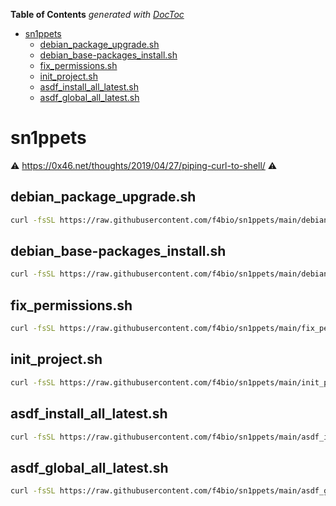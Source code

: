 <!-- START doctoc generated TOC please keep comment here to allow auto update -->
<!-- DON'T EDIT THIS SECTION, INSTEAD RE-RUN doctoc TO UPDATE -->
**Table of Contents**  *generated with [DocToc](https://github.com/thlorenz/doctoc)*

- [sn1ppets](#sn1ppets)
  - [debian_package_upgrade.sh](#debian_package_upgradesh)
  - [debian_base-packages_install.sh](#debian_base-packages_installsh)
  - [fix_permissions.sh](#fix_permissionssh)
  - [init_project.sh](#init_projectsh)
  - [asdf_install_all_latest.sh](#asdf_install_all_latestsh)
  - [asdf_global_all_latest.sh](#asdf_global_all_latestsh)

<!-- END doctoc generated TOC please keep comment here to allow auto update -->

# sn1ppets

:warning: <https://0x46.net/thoughts/2019/04/27/piping-curl-to-shell/> :warning:

## debian_package_upgrade.sh

```bash
curl -fsSL https://raw.githubusercontent.com/f4bio/sn1ppets/main/debian_package_upgrade.sh | sudo bash
```

## debian_base-packages_install.sh

```bash
curl -fsSL https://raw.githubusercontent.com/f4bio/sn1ppets/main/debian_base-packages_install.sh | sudo bash
```

## fix_permissions.sh

```bash
curl -fsSL https://raw.githubusercontent.com/f4bio/sn1ppets/main/fix_permissions.sh | sudo bash
```

## init_project.sh

```bash
curl -fsSL https://raw.githubusercontent.com/f4bio/sn1ppets/main/init_project.sh | bash
```

## asdf_install_all_latest.sh

```bash
curl -fsSL https://raw.githubusercontent.com/f4bio/sn1ppets/main/asdf_install_all_latest.sh | bash
```

## asdf_global_all_latest.sh

```bash
curl -fsSL https://raw.githubusercontent.com/f4bio/sn1ppets/main/asdf_global_all_latest.sh | bash
```
